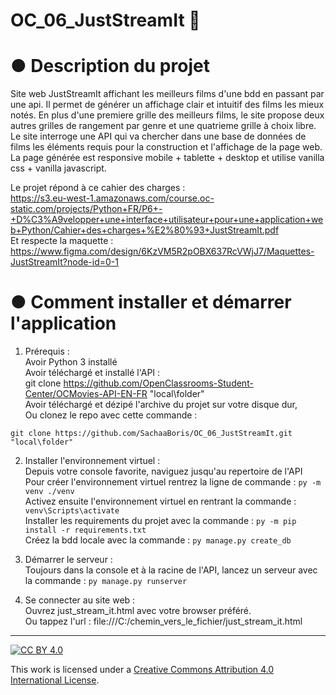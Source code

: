 # OC_06_JustStreamIt  :movie_camera:  
  
# ● Description du projet  
Site web JustStreamIt affichant les meilleurs films d'une bdd en passant par une api. Il permet de générer un affichage clair et intuitif des films les mieux notés. En plus d'une premiere grille des meilleurs films, le site propose deux autres grilles de rangement par genre et une quatrieme grille à choix libre. Le site interroge une API qui va chercher dans une base de données de films les éléments requis pour la construction et l'affichage de la page web. La page générée est responsive mobile + tablette + desktop et utilise vanilla css + vanilla javascript.  
  
Le projet répond à ce cahier des charges :  
https://s3.eu-west-1.amazonaws.com/course.oc-static.com/projects/Python+FR/P6+-+D%C3%A9velopper+une+interface+utilisateur+pour+une+application+web+Python/Cahier+des+charges+%E2%80%93+JustStreamIt.pdf  
Et respecte la maquette :  
https://www.figma.com/design/6KzVM5R2pOBX637RcVWjJ7/Maquettes-JustStreamIt?node-id=0-1  
  
# ● Comment installer et démarrer l'application  
1. Prérequis :  
    Avoir Python 3 installé  
    Avoir téléchargé et installé l'API :  
    git clone https://github.com/OpenClassrooms-Student-Center/OCMovies-API-EN-FR "local\folder"  
    Avoir téléchargé et dézipé l'archive du projet sur votre disque dur,  
    Ou clonez le repo avec cette commande :  
  ```  
  git clone https://github.com/SachaaBoris/OC_06_JustStreamIt.git "local\folder"  
  ```  
  
2. Installer l'environnement virtuel :  
    Depuis votre console favorite, naviguez jusqu'au repertoire de l'API  
    Pour créer l'environnement virtuel rentrez la ligne de commande : `py -m venv ./venv`  
    Activez ensuite l'environnement virtuel en rentrant la commande : `venv\Scripts\activate`  
    Installer les requirements du projet avec la commande : `py -m pip install -r requirements.txt`  
	Créez la bdd locale avec la commande : `py manage.py create_db`  
  
3. Démarrer le serveur :  
    Toujours dans la console et à la racine de l'API, lancez un serveur avec la commande : `py manage.py runserver`  
  
4. Se connecter au site web :  
	Ouvrez just_stream_it.html avec votre browser préféré.  
	Ou tappez l'url : file:///C:/chemin_vers_le_fichier/just_stream_it.html  
  
---  
  
[![CC BY 4.0][cc-by-shield]][cc-by]  
  
This work is licensed under a [Creative Commons Attribution 4.0 International License][cc-by].  
  
[cc-by]: http://creativecommons.org/licenses/by/4.0/  
[cc-by-shield]: https://img.shields.io/badge/License-CC%20BY%204.0-lightgrey.svg  
